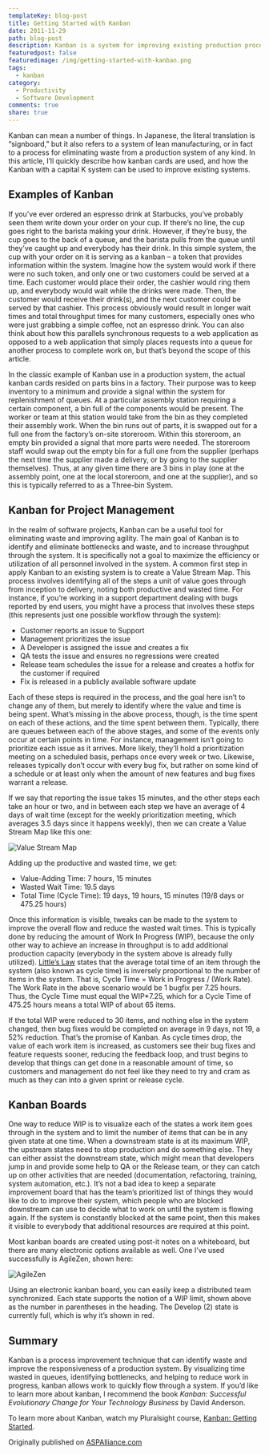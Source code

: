 ```yaml
---
templateKey: blog-post
title: Getting Started with Kanban
date: 2011-11-29
path: blog-post
description: Kanban is a system for improving existing production processes. Learn more about the process, and how to get started applying it, in this brief overview.
featuredpost: false
featuredimage: /img/getting-started-with-kanban.png
tags:
  - kanban
category:
  - Productivity
  - Software Development
comments: true
share: true
---
```


Kanban can mean a number of things.  In Japanese, the literal translation is “signboard,” but it also refers to a system of lean manufacturing, or in fact to a process for eliminating waste from a production system of any kind.  In this article, I’ll quickly describe how kanban cards are used, and how the Kanban with a capital K system can be used to improve existing systems.

## Examples of Kanban

If you’ve ever ordered an espresso drink at Starbucks, you’ve probably seen them write down your order on your cup.  If there’s no line, the cup goes right to the barista making your drink.  However, if they’re busy, the cup goes to the back of a queue, and the barista pulls from the queue until they’ve caught up and everybody has their drink.  In this simple system, the cup with your order on it is serving as a kanban – a token that provides information within the system.  Imagine how the system would work if there were no such token, and only one or two customers could be served at a time.  Each customer would place their order, the cashier would ring them up, and everybody would wait while the drinks were made.  Then, the customer would receive their drink(s), and the next customer could be served by that cashier.  This process obviously would result in longer wait times and total throughput times for many customers, especially ones who were just grabbing a simple coffee, not an espresso drink.  You can also think about how this parallels synchronous requests to a web application as opposed to a web application that simply places requests into a queue for another process to complete work on, but that’s beyond the scope of this article.

In the classic example of Kanban use in a production system, the actual kanban cards resided on parts bins in a factory.  Their purpose was to keep inventory to a minimum and provide a signal within the system for replenishment of queues.  At a particular assembly station requiring a certain component, a bin full of the components would be present.  The worker or team at this station would take from the bin as they completed their assembly work.  When the bin runs out of parts, it is swapped out for a full one from the factory’s on-site storeroom.  Within this storeroom, an empty bin provided a signal that more parts were needed.  The storeroom staff would swap out the empty bin for a full one from the supplier (perhaps the next time the supplier made a delivery, or by going to the supplier themselves).  Thus, at any given time there are 3 bins in play (one at the assembly point, one at the local storeroom, and one at the supplier), and so this is typically referred to as a Three-bin System.

## Kanban for Project Management

In the realm of software projects, Kanban can be a useful tool for eliminating waste and improving agility.  The main goal of Kanban is to identify and eliminate bottlenecks and waste, and to increase throughput through the system.  It is specifically not a goal to maximize the efficiency or utilization of all personnel involved in the system.  A common first step in apply Kanban to an existing system is to create a Value Stream Map.  This process involves identifying all of the steps a unit of value goes through from inception to delivery, noting both productive and wasted time.  For instance, if you’re working in a support department dealing with bugs reported by end users, you might have a process that involves these steps (this represents just one possible workflow through the system):

- Customer reports an issue to Support
- Management prioritizes the issue
- A Developer is assigned the issue and creates a fix
- QA tests the issue and ensures no regressions were created
- Release team schedules the issue for a release and creates a hotfix for the customer if required
- Fix is released in a publicly available software update

Each of these steps is required in the process, and the goal here isn’t to change any of them, but merely to identify where the value and time is being spent.  What’s missing in the above process, though, is the time spent on each of these actions, and the time spent between them.  Typically, there are queues between each of the above stages, and some of the events only occur at certain points in time.  For instance, management isn’t going to prioritize each issue as it arrives.  More likely, they’ll hold a prioritization meeting on a scheduled basis, perhaps once every week or two.  Likewise, releases typically don’t occur with every bug fix, but rather on some kind of a schedule or at least only when the amount of new features and bug fixes warrant a release.

If we say that reporting the issue takes 15 minutes, and the other steps each take an hour or two, and in between each step we have an average of 4 days of wait time (except for the weekly prioritization meeting, which averages 3.5 days since it happens weekly), then we can create a Value Stream Map like this one:

![Value Stream Map](/img/kanban-value-stream-map.png)

Adding up the productive and wasted time, we get:

- Value-Adding Time: 7 hours, 15 minutes
- Wasted Wait Time: 19.5 days
- Total Time (Cycle Time): 19 days, 19 hours, 15 minutes (19/8 days or 475.25 hours)

Once this information is visible, tweaks can be made to the system to improve the overall flow and reduce the wasted wait times.  This is typically done by reducing the amount of Work In Progress (WIP), because the only other way to achieve an increase in throughput is to add additional production capacity (everybody in the system above is already fully utilized).  [Little’s Law](littles-law.md) states that the average total time of an item through the system (also known as cycle time) is inversely proportional to the number of items in the system.  That is, Cycle Time = Work in Progress / (Work Rate).  The Work Rate in the above scenario would be 1 bugfix per 7.25 hours.  Thus, the Cycle Time must equal the WIP*7.25, which for a Cycle Time of 475.25 hours means a total WIP of about 65 items.

If the total WIP were reduced to 30 items, and nothing else in the system changed, then bug fixes would be completed on average in 9 days, not 19, a 52% reduction.  That’s the promise of Kanban.  As cycle times drop, the value of each work item is increased, as customers see their bug fixes and feature requests sooner, reducing the feedback loop, and trust begins to develop that things can get done in a reasonable amount of time, so customers and management do not feel like they need to try and cram as much as they can into a given sprint or release cycle.

## Kanban Boards

One way to reduce WIP is to visualize each of the states a work item goes through in the system and to limit the number of items that can be in any given state at one time.  When a downstream state is at its maximum WIP, the upstream states need to stop production and do something else.  They can either assist the downstream state, which might mean that developers jump in and provide some help to QA or the Release team, or they can catch up on other activities that are needed (documentation, refactoring, training, system automation, etc.).  It’s not a bad idea to keep a separate improvement board that has the team’s prioritized list of things they would like to do to improve their system, which people who are blocked downstream can use to decide what to work on until the system is flowing again.  If the system is constantly blocked at the same point, then this makes it visible to everybody that additional resources are required at this point.

Most kanban boards are created using post-it notes on a whiteboard, but there are many electronic options available as well.  One I’ve used successfully is AgileZen, shown here:

![AgileZen](/img/agilezen.png)

Using an electronic kanban board, you can easily keep a distributed team synchronized.  Each state supports the notion of a WIP limit, shown above as the number in parentheses in the heading.  The Develop (2) state is currently full, which is why it’s shown in red.

## Summary

Kanban is a process improvement technique that can identify waste and improve the responsiveness of a production system.  By visualizing time wasted in queues, identifying bottlenecks, and helping to reduce work in progress, kanban allows work to quickly flow through a system.  If you’d like to learn more about kanban, I recommend the book *Kanban: Successful Evolutionary Change for Your Technology Business* by David Anderson.

To learn more about Kanban, watch my Pluralsight course, [Kanban: Getting Started](https://www.pluralsight.com/courses/kanban-getting-started).

Originally published on [ASPAlliance.com](http://aspalliance.com/2089_Getting_Started_with_Kanban)
